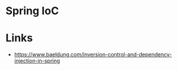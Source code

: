 # Spring IoC

# Links

- https://www.baeldung.com/inversion-control-and-dependency-injection-in-spring
